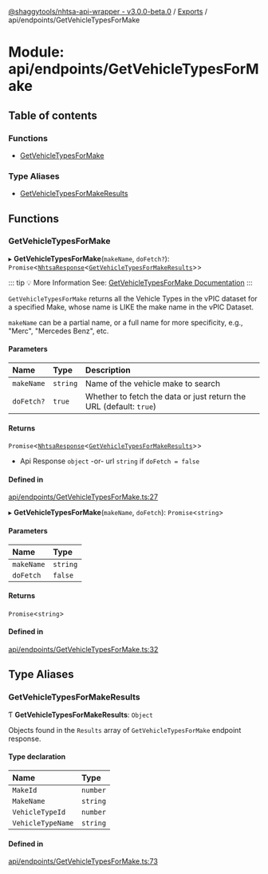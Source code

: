 [@shaggytools/nhtsa-api-wrapper - v3.0.0-beta.0](../index.md) / [Exports](../modules.md) / api/endpoints/GetVehicleTypesForMake

# Module: api/endpoints/GetVehicleTypesForMake

## Table of contents

### Functions

- [GetVehicleTypesForMake](api_endpoints_GetVehicleTypesForMake.md#getvehicletypesformake)

### Type Aliases

- [GetVehicleTypesForMakeResults](api_endpoints_GetVehicleTypesForMake.md#getvehicletypesformakeresults)

## Functions

### GetVehicleTypesForMake

▸ **GetVehicleTypesForMake**(`makeName`, `doFetch?`): `Promise`<[`NhtsaResponse`](api_types.md#nhtsaresponse)<[`GetVehicleTypesForMakeResults`](api_endpoints_GetVehicleTypesForMake.md#getvehicletypesformakeresults)\>\>

::: tip :bulb: More Information
See: [GetVehicleTypesForMake Documentation](/api/get-vehicle-types-for-make)
:::

`GetVehicleTypesForMake` returns all the Vehicle Types in the vPIC dataset for a specified Make,
whose name is LIKE the make name in the vPIC Dataset.

`makeName` can be a partial name, or a full name for more specificity, e.g., "Merc",
"Mercedes Benz", etc.

#### Parameters

| Name       | Type     | Description                                                        |
| :--------- | :------- | :----------------------------------------------------------------- |
| `makeName` | `string` | Name of the vehicle make to search                                 |
| `doFetch?` | `true`   | Whether to fetch the data or just return the URL (default: `true`) |

#### Returns

`Promise`<[`NhtsaResponse`](api_types.md#nhtsaresponse)<[`GetVehicleTypesForMakeResults`](api_endpoints_GetVehicleTypesForMake.md#getvehicletypesformakeresults)\>\>

- Api Response
  `object` -or- url `string` if `doFetch = false`

#### Defined in

[api/endpoints/GetVehicleTypesForMake.ts:27](https://github.com/ShaggyTech/nhtsa-api-wrapper/blob/main/packages/lib/src/api/endpoints/GetVehicleTypesForMake.ts#L27)

▸ **GetVehicleTypesForMake**(`makeName`, `doFetch`): `Promise`<`string`\>

#### Parameters

| Name       | Type     |
| :--------- | :------- |
| `makeName` | `string` |
| `doFetch`  | `false`  |

#### Returns

`Promise`<`string`\>

#### Defined in

[api/endpoints/GetVehicleTypesForMake.ts:32](https://github.com/ShaggyTech/nhtsa-api-wrapper/blob/main/packages/lib/src/api/endpoints/GetVehicleTypesForMake.ts#L32)

## Type Aliases

### GetVehicleTypesForMakeResults

Ƭ **GetVehicleTypesForMakeResults**: `Object`

Objects found in the `Results` array of `GetVehicleTypesForMake` endpoint response.

#### Type declaration

| Name              | Type     |
| :---------------- | :------- |
| `MakeId`          | `number` |
| `MakeName`        | `string` |
| `VehicleTypeId`   | `number` |
| `VehicleTypeName` | `string` |

#### Defined in

[api/endpoints/GetVehicleTypesForMake.ts:73](https://github.com/ShaggyTech/nhtsa-api-wrapper/blob/main/packages/lib/src/api/endpoints/GetVehicleTypesForMake.ts#L73)

